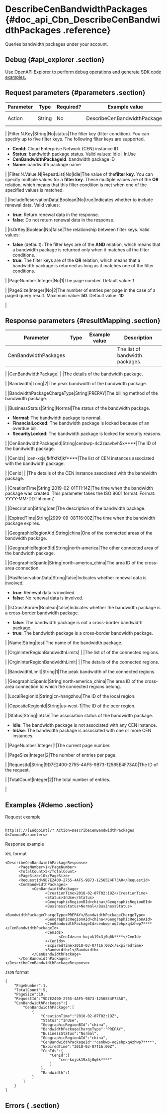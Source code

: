 # DescribeCenBandwidthPackages {#doc_api_Cbn_DescribeCenBandwidthPackages .reference}

Queries bandwidth packages under your account.

## Debug {#api_explorer .section}

[Use OpenAPI Explorer to perform debug operations and generate SDK code examples.](https://api.aliyun.com/#product=Cbn&api=DescribeCenBandwidthPackages&type=RPC&version=2017-09-12)

## Request parameters {#parameters .section}

|Parameter|Type|Required?|Example value|Description|
|---------|----|---------|-------------|-----------|
|Action|String|No|DescribeCenBandwidthPackages|The name of this action. Value: **DescribeCenBandwidthPackages**

 |
|Filter.N.Key|String|No|status|The filter key \(filter condition\). You can specify up to five filter keys. The following filter keys are supported.

 -   **CenId**: Cloud Enterprise Network \(CEN\) instance ID
-   **Status**: bandwidth package status. Valid values: Idle | InUse
-   **CenBandwidthPackageId**: bandwidth package ID
-   **Name**: bandwidth package name

 |
|Filter.N.Value.N|RepeatList|No|Idle|The value of the**filter key**. You can specify multiple values for a **filter key**. These multiple values are of the **OR** relation, which means that this filter condition is met when one of the specified values is matched.

 |
|IncludeReservationData|Boolean|No|true|Indicates whether to include renewal data. Valid values:

 -   **true**: Return renewal data in the response.
-   **false**: Do not return renewal data in the response.

 |
|IsOrKey|Boolean|No|false|The relationship between filter keys. Valid values:

 -   **false** \(default\): The filter keys are of the **AND** relation, which means that a bandwidth package is returned only when it matches all the filter conditions.
-   **true**: The filter keys are of the **OR** relation, which means that a bandwidth package is returned as long as it matches one of the filter conditions.

 |
|PageNumber|Integer|No|1|The page number. Default value: **1**

 |
|PageSize|Integer|No|2|The number of entries per page in the case of a paged query result. Maximum value: **50**. Default value: **10**

 |

## Response parameters {#resultMapping .section}

|Parameter|Type|Example value|Description|
|---------|----|-------------|-----------|
|CenBandwidthPackages| | |The list of bandwidth packages.

 |
|CenBandwidthPackage| | |The details of the bandwidth package.

 |
|Bandwidth|Long|2|The peak bandwidth of the bandwidth package.

 |
|BandwidthPackageChargeType|String|PREPAY|The billing method of the bandwidth package.

 |
|BusinessStatus|String|Normal|The status of the bandwidth package.

 -   **Normal**: The bandwidth package is normal.
-   **FinancialLocked**: The bandwidth package is locked because of an overdue bill.
-   **SecurityLocked**: The bandwidth package is locked for security reasons.

 |
|CenBandwidthPackageId|String|cenbwp-4c2zaavbvh5x\*\*\*\*|The ID of the bandwidth package.

 |
|CenIds| |cen-xxjsjfkffkfkfjkf\*\*\*\*|The list of CEN instances associated with the bandwidth package.

 |
|CenId| | |The details of the CEN instance associated with the bandwidth package.

 |
|CreationTime|String|2019-02-01T11:14Z|The time when the bandwidth package was created. This parameter takes the ISO 8601 format. Format: YYYY-MM-DDThh:mmZ

 |
|Description|String|cen|The description of the bandwidth package.

 |
|ExpiredTime|String|2999-09-08T16:00Z|The time when the bandwidth package expires.

 |
|GeographicRegionAId|String|china|One of the connected areas of the bandwidth package.

 |
|GeographicRegionBId|String|north-america|The other connected area of the bandwidth package.

 |
|GeographicSpanId|String|north-america\_china|The area ID of the cross-area connection.

 |
|HasReservationData|String|false|Indicates whether renewal data is involved.

 -   **true**: Renewal data is involved.
-   **false**: No renewal data is involved.

 |
|IsCrossBorder|Boolean|false|Indicates whether the bandwidth package is a cross-border bandwidth package.

 -   **false**: The bandwidth package is not a cross-border bandwidth package.
-   **true**: The bandwidth package is a cross-border bandwidth package.

 |
|Name|String|test|The name of the bandwidth package.

 |
|OrginInterRegionBandwidthLimits| | |The list of of the connected regions.

 |
|OrginInterRegionBandwidthLimit| | |The details of the connected regions.

 |
|BandwidthLimit|String|1|The peak bandwidth of the connected regions.

 |
|GeographicSpanId|String|north-america\_china|The area ID of the cross-area connection to which the connected regions belong.

 |
|LocalRegionId|String|cn-hangzhou|The ID of the local region.

 |
|OppositeRegionId|String|us-west-1|The ID of the peer region.

 |
|Status|String|InUse|The association status of the bandwidth package.

 -   **Idle**: The bandwidth package is not associated with any CEN instance.
-   **InUse**: The bandwidth package is associated with one or more CEN instances.

 |
|PageNumber|Integer|1|The current page number.

 |
|PageSize|Integer|2|The number of entries per page.

 |
|RequestId|String|9D7E2400-2755-4AF5-9B73-12565E4F73A0|The ID of the request.

 |
|TotalCount|Integer|2|The total number of entries.

 |

## Examples {#demo .section}

Request example

``` {#request_demo}

http(s)://[Endpoint]/? Action=DescribeCenBandwidthPackages
&<CommonParameters>

```

Response example

`XML` format

``` {#xml_return_success_demo}
<DescribeCenBandwidthPackageResponse>
	  <PageNumber>1</PageNumber>
	  <TotalCount>5</TotalCount>
	  <PageSize>10</PageSize>
	  <RequestId>9D7E2400-2755-4AF5-9B73-12565E4F73A0</RequestId>
	  <CenBandwidthPackages>
		    <CenBandwidthPackage>
			      <CreationTime>2018-02-07T02:19Z</CreationTime>
			      <Status>InUse</Status>
			      <GeographicRegionBId>china</GeographicRegionBId>
			      <BusinessStatus>Normal</BusinessStatus>
			      <BandwidthPackageChargeType>PREPAY</BandwidthPackageChargeType>
			      <GeographicRegionAId>china</GeographicRegionAId>
			      <CenBandwidthPackageId>cenbwp-oq2ehpxq4zhwp7****</CenBandwidthPackageId>
			      <CenIds>
				        <CenId>cen-kojok19x3j0q6k****</CenId>
			      </CenIds>
			      <ExpiredTime>2018-03-07T16:00Z</ExpiredTime>
			      <Bandwidth>1</Bandwidth>
		    </CenBandwidthPackage>
	  </CenBandwidthPackages>
</DescribeCenBandwidthPackageResponse>
```

`JSON` format

``` {#json_return_success_demo}
{
	"PageNumber":1,
	"TotalCount":5,
	"PageSize":10,
	"RequestId":"9D7E2400-2755-4AF5-9B73-12565E4F73A0",
	"CenBandwidthPackages":{
		"CenBandwidthPackage":[
			{
				"CreationTime":"2018-02-07T02:19Z",
				"Status":"InUse",
				"GeographicRegionBId":"china",
				"BandwidthPackageChargeType":"PREPAY",
				"BusinessStatus":"Normal",
				"GeographicRegionAId":"china",
				"CenBandwidthPackageId":"cenbwp-oq2ehpxq4zhwp7****",
				"ExpiredTime":"2018-03-07T16:00Z",
				"CenIds":{
					"CenId":[
						"cen-kojok19x3j0q6k****"
					]
				},
				"Bandwidth":1
			}
		]
	}
}
```

## Errors { .section}

